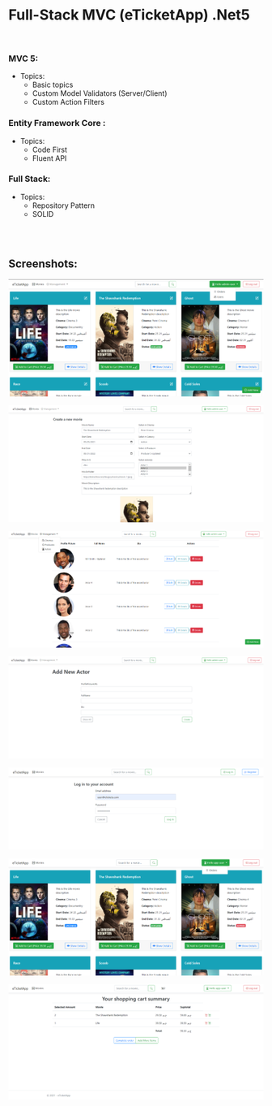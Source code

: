# Full-Stack MVC (eTicketApp) .Net5




<br/>

### MVC 5:
* Topics:
  *	Basic topics
  *	Custom Model Validators (Server/Client)
  *	Custom Action Filters
  

### Entity Framework Core :
* Topics:
  *	Code First
  *	Fluent API


### Full Stack:
* Topics:
  *	Repository Pattern
  *	SOLID


<br/>

<br/>

## Screenshots:

<p align="center">
  <img src="eTicketApp/Assets/1.png">
</p>


<p align="center">
  <img src="eTicketApp/Assets/2.png">
</p>

<p align="center">
  <img src="eTicketApp/Assets/3.png">
</p>


<p align="center">
  <img src="eTicketApp/Assets/4.png">
</p>


<p align="center">
  <img src="eTicketApp/Assets/5.png">
</p>


<p align="center">
  <img src="eTicketApp/Assets/6.png">
</p>


<p align="center">
  <img src="eTicketApp/Assets/7.png">
</p>


<br/>
